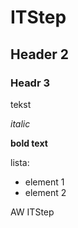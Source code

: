 # ITStep
## Header 2
### Headr 3

tekst

*italic*

**bold text**

lista:
- element 1
- element 2

AW ITStep
